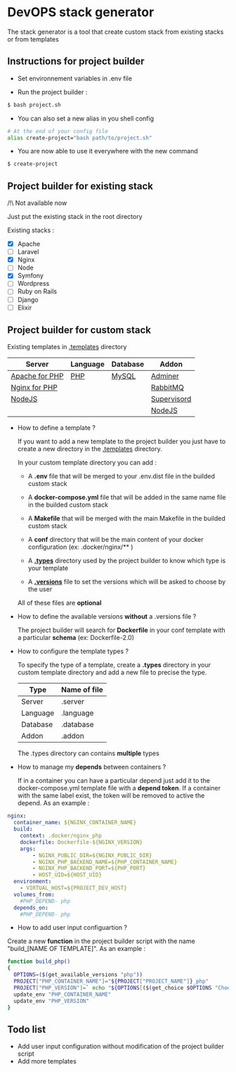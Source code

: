 DevOPS stack generator
=============

The stack generator is a tool that create custom stack from existing stacks or from templates

Instructions for project builder
--------------------------------

- Set environnement variables in .env file

- Run the project builder :

```bash
$ bash project.sh
```

- You can also set a new alias in you shell config

```bash
# At the end of your config file
alias create-project="bash path/to/project.sh"
```

- You are now able to use it everywhere with the new command

```bash
$ create-project
```

Project builder for existing stack
------------

/!\ Not available now

Just put the existing stack in the root directory

Existing stacks :

* [X] Apache
* [ ] Laravel
* [X] Nginx
* [ ] Node
* [X] Symfony
* [ ] Wordpress
* [ ] Ruby on Rails
* [ ] Django
* [ ] Elixir

Project builder for custom stack
------------

Existing templates in [.templates](.templates) directory

| Server                                 | Language             | Database                 |    Addon                              |
| --------                               | ---------            | --------                 |    -----                              |
| [Apache for PHP](.templates/apache_php)| [PHP](.templates/php)| [MySQL](.templates/mysql)| [Adminer](.templates/adminer_php)     |
| [Nginx for PHP](.templates/nginx_php)  |                      |                          | [RabbitMQ](.templates/rabbitmq)       |
| [NodeJS](.templates/nodejs)            |                      |                          | [Supervisord](.templates/supervisord) |
|                                        |                      |                          | [NodeJS](.templates/nodejs)           |


- How to define a template ?

	If you want to add a new template to the project builder you just have to create a
new directory in the [.templates](.templates) directory.

	In your custom template directory you can add :

	* A **.env** file that will be merged to your .env.dist file in the builded custom stack

	* A **docker-compose.yml** file that will be added in the same name file in the builded custom stack

	* A **Makefile** that will be merged with the main Makefile in the builded custom stack

	* A **conf** directory that will be the main content of your docker configuration (ex: .docker/nginx/** )

	* A **[.types](.templates/nodejs/.types)** directory used by the project builder to know which type is your template

	* A **[.versions](.templates/mysql/.versions)** file to set the versions which will be asked to choose by the user

	All of these files are **optional**

- How to define the available versions **without** a .versions file ?

	The project builder will search for **Dockerfile** in your conf template with a particular **schema** (ex: Dockerfile-2.0)

- How to configure the template types ?

    To specify the type of a template, create a **.types** directory in your custom template directory and add a new file to precise the type.   

    | Type     | Name of file |
    | ------   | -------      |
    | Server   | .server      |
    | Language | .language    |
    | Database | .database    |
    | Addon    | .addon       |

    The .types directory can contains **multiple** types

- How to manage my **depends** between containers ?

	If in a container you can have a particular depend just add it to the docker-compose.yml template file with
a **depend token**. If a container with the same label exist, the token will be removed to active the depend. As an example :

```yaml
nginx:
  container_name: ${NGINX_CONTAINER_NAME}
  build:
    context: .docker/nginx_php
    dockerfile: Dockerfile-${NGINX_VERSION}
    args:
        - NGINX_PUBLIC_DIR=${NGINX_PUBLIC_DIR}
        - NGINX_PHP_BACKEND_NAME=${PHP_CONTAINER_NAME}
        - NGINX_PHP_BACKEND_PORT=${PHP_PORT}
        - HOST_UID=${HOST_UID}
  environment:
    - VIRTUAL_HOST=${PROJECT_DEV_HOST}
  volumes_from:
    #PHP_DEPEND- php
  depends_on:
    #PHP_DEPEND- php
```

- How to add user input configuartion ?

Create a new **function** in the project builder script with the name "build_[NAME OF TEMPLATE]".
As an example :

```bash
function build_php()
{
  OPTIONS=($(get_available_versions "php"))
  PROJECT["PHP_CONTAINER_NAME"]="${PROJECT["PROJECT_NAME"]}_php"
  PROJECT["PHP_VERSION"]=` echo "${OPTIONS[($(get_choice $OPTIONS "Choose php version")-1)*2+1]}" | grep -o "[0-9.]\+"`
  update_env "PHP_CONTAINER_NAME"
  update_env "PHP_VERSION"
}
```

Todo list
----

- Add user input configuration without modification of the project builder script
- Add more templates
